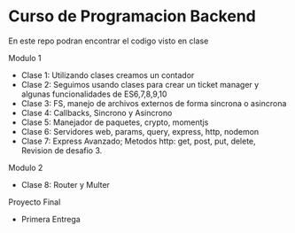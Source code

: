 # Curso de Programacion Backend

En este repo podran encontrar el codigo visto en clase

Modulo 1

- Clase 1: Utilizando clases creamos un contador
- Clase 2: Seguimos usando clases para crear un ticket manager y algunas funcionalidades de ES6,7,8,9,10
- Clase 3: FS, manejo de archivos externos de forma sincrona o asincrona
- Clase 4: Callbacks, Sincrono y Asincrono
- Clase 5: Manejador de paquetes, crypto, momentjs
- Clase 6: Servidores web, params, query, express, http, nodemon
- Clase 7: Express Avanzado; Metodos http: get, post, put, delete, Revision de desafio 3.

Modulo 2

- Clase 8: Router y Multer

Proyecto Final

- Primera Entrega
